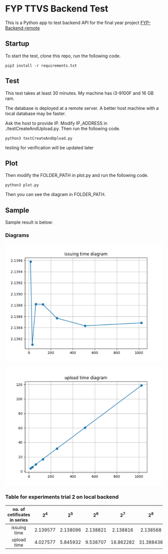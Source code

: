 # FYP TTVS Backend Test

This is a Python app to test backend API for the final year project [FYP-Backend-remote](https://github.com/ttvs-blockchain/FYP-Backend-remote.git)

## Startup

To start the test, clone this repo, run the following code.

```{python}
pip3 install -r requirements.txt
```

## Test

This test takes at least 30 minutes. My machine has i3-9100F and 16 GB ram.

The database is deployed at a remote server. A better host machine with a local database may be faster.

Ask the host to provide IP. Modify IP_ADDRESS in ./testCreateAndUpload.py. Then run the following code.

```{python}
python3 testCreateAndUpload.py
```

testing for verification will be updated later


## Plot

Then modify the FOLDER_PATH in plot.py and run the following code.

```{python}
python3 plot.py
```

Then you can see the diagram in FOLDER_PATH.

## Sample

Sample result is below:

### Diagrams

![Issue Time](./14-04-2022-trial-2/issuing-time-diagram.png)

![Upload Time](./14-04-2022-trial-2/upload-time-diagram.png)

### Table for experiments trial 2 on local backend

| no. of cetificates in series |  $2^4$   |  $2^5$   |  $2^6$   |   $2^7$   |   $2^8$   |   $2^9$   |  $2^{10}$  |
| :--------------------------: | :------: | :------: | :------: | :-------: | :-------: | :-------: | :--------: |
|         issuing time         | 2.139577 | 2.138096 | 2.138821 | 2.138816  | 2.138568  | 2.138432  |  2.138484  |
|         upload time          | 4.027577 | 5.845932 | 9.538707 | 16.862282 | 31.388436 | 60.442806 | 118.561657 |